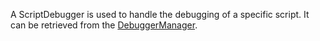 A ScriptDebugger is used to handle the debugging of a specific script. It can
be retrieved from the [DebuggerManager](https://create.roblox.com/docs/reference/engine/classes/DebuggerManager).